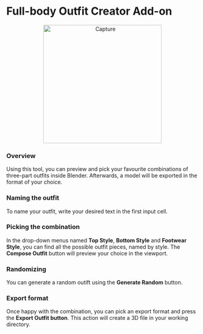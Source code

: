 
# Full-body Outfit Creator Add-on

<div style="text-align: center;">
<img width="310" alt="Capture" src="https://user-images.githubusercontent.com/46087451/197389565-d3886106-9909-481f-996b-31b18481ddaa.PNG">
</div>

### Overview 

Using this tool, you can preview and pick your favourite combinations of three-part outfits inside Blender. Afterwards, a model will be exported in the format of your choice.

### Naming the outfit 

To name your outfit, write your desired text in the first input cell.

### Picking the combination

In the drop-down menus named **Top Style**, **Bottom Style** and **Footwear Style**, you can find all the possible outfit pieces, named by style. 
The **Compose Outfit** button will preview your choice in the viewport.

### Randomizing
You can generate a random outift using the **Generate Random** button. 

### Export format 
Once happy with the combination, you can pick an export format and press the **Export Outfit button**. This action will create a 3D file in your working directory.
